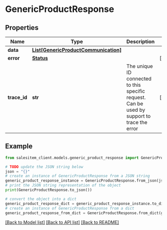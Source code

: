 # GenericProductResponse


## Properties

Name | Type | Description | Notes
------------ | ------------- | ------------- | -------------
**data** | [**List[GenericProductCommunication]**](GenericProductCommunication.md) |  | 
**error** | [**Status**](Status.md) |  | [optional] 
**trace_id** | **str** | The unique ID connected to this specific request. Can be used by support to trace the error | [optional] 

## Example

```python
from salesitem_client.models.generic_product_response import GenericProductResponse

# TODO update the JSON string below
json = "{}"
# create an instance of GenericProductResponse from a JSON string
generic_product_response_instance = GenericProductResponse.from_json(json)
# print the JSON string representation of the object
print(GenericProductResponse.to_json())

# convert the object into a dict
generic_product_response_dict = generic_product_response_instance.to_dict()
# create an instance of GenericProductResponse from a dict
generic_product_response_from_dict = GenericProductResponse.from_dict(generic_product_response_dict)
```
[[Back to Model list]](../README.md#documentation-for-models) [[Back to API list]](../README.md#documentation-for-api-endpoints) [[Back to README]](../README.md)


